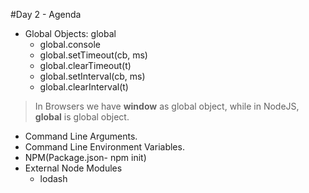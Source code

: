 #Day 2 - Agenda

* Global Objects: global
    * global.console
    * global.setTimeout(cb, ms)
    * global.clearTimeout(t)
    * global.setInterval(cb, ms)
    * global.clearInterval(t)
> In Browsers we have **window** as global object, while in NodeJS, **global** is global object.
* Command Line Arguments.
* Command Line Environment Variables.
* NPM(Package.json- npm init)
* External Node Modules
    * lodash
